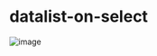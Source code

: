 # datalist-on-select

![image](https://user-images.githubusercontent.com/7911481/73508093-4e349d00-441e-11ea-9337-423f3fdf1ede.png)
